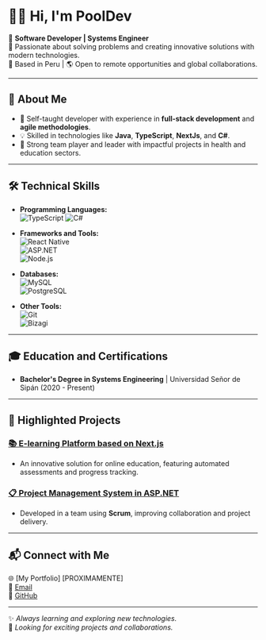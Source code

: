 # 👨‍💻 Hi, I'm PoolDev

🚀 **Software Developer | Systems Engineer**  
🎯 Passionate about solving problems and creating innovative solutions with modern technologies.  
📍 Based in Peru | 🌎 Open to remote opportunities and global collaborations.  

---

## 🚀 **About Me**  
- 🌟 Self-taught developer with experience in **full-stack development** and **agile methodologies**.  
- 💡 Skilled in technologies like **Java**, **TypeScript**, **NextJs**, and **C#**.  
- 🤝 Strong team player and leader with impactful projects in health and education sectors.  

---

## 🛠️ **Technical Skills**  
- **Programming Languages:**  
  ![TypeScript](https://img.shields.io/badge/TypeScript-007ACC?style=flat&logo=typescript&logoColor=white) 
  ![C#](https://img.shields.io/badge/C%23-239120?style=flat&logo=csharp&logoColor=white)

- **Frameworks and Tools:**  
  ![React Native](https://img.shields.io/badge/React_Native-20232A?style=flat&logo=react&logoColor=61DAFB)  
  ![ASP.NET](https://img.shields.io/badge/ASP.NET-5C2D91?style=flat&logo=.net&logoColor=white)  
  ![Node.js](https://img.shields.io/badge/Node.js-43853D?style=flat&logo=node.js&logoColor=white)

- **Databases:**  
  ![MySQL](https://img.shields.io/badge/MySQL-4479A1?style=flat&logo=mysql&logoColor=white)  
  ![PostgreSQL](https://img.shields.io/badge/PostgreSQL-336791?style=flat&logo=postgresql&logoColor=white)

- **Other Tools:**  
  ![Git](https://img.shields.io/badge/Git-F05032?style=flat&logo=git&logoColor=white)  
  ![Bizagi](https://img.shields.io/badge/Bizagi-42B983?style=flat&logo=&logoColor=white)  

---

## 🎓 **Education and Certifications**  
- **Bachelor's Degree in Systems Engineering** | Universidad Señor de Sipán (2020 - Present)  

---

## 🌟 **Highlighted Projects**  
### [📚 E-learning Platform based on Next.js](#)  
- An innovative solution for online education, featuring automated assessments and progress tracking.

### [📋 Project Management System in ASP.NET](#)  
- Developed in a team using **Scrum**, improving collaboration and project delivery.

---

## 📬 **Connect with Me**  
🌐 [My Portfolio] [PROXIMAMENTE]  
📧 [Email](mailto:pool.deza16@gmail.com)  
🐙 [GitHub](https://github.com/iPool23)  

---

✨ _Always learning and exploring new technologies._  
🔭 _Looking for exciting projects and collaborations._  
